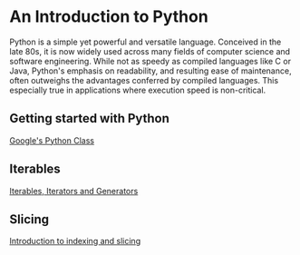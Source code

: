# An Introduction to Python

Python is a simple yet powerful and versatile language. Conceived in the late 80s, it is now widely used across many fields of computer science and software engineering. While not as speedy as compiled languages like C or Java, Python's emphasis on readability, and resulting ease of maintenance, often outweighs the advantages conferred by compiled languages. This especially true in applications where execution speed is non-critical.

## Getting started with Python
[Google's Python Class](https://developers.google.com/edu/python/)

## Iterables
[Iterables, Iterators and Generators](https://excess.org/article/2013/02/itergen1/)

## Slicing
[Introduction to indexing and slicing](https://samsontmr.github.io/Slicing-and-Dicing/)
